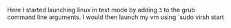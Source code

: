 Here I started launching linux in text mode by adding `3` to the grub command line arguments. 
I would then launch my vm using `sudo virsh start 